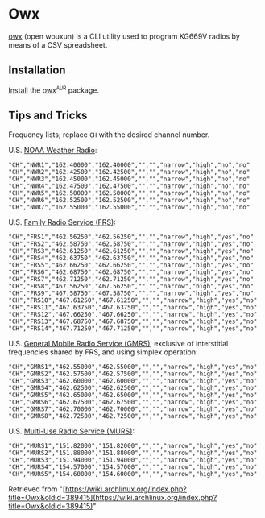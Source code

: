 # Owx

[owx](http://owx.chmurka.net) (open wouxun) is a CLI utility used to program KG669V radios by means of a CSV spreadsheet.

## Installation

[Install](/index.php/Install "Install") the [owx](https://aur.archlinux.org/packages/owx/)<sup><small>AUR</small></sup> package.

## Tips and Tricks

Frequency lists; replace `CH` with the desired channel number.

U.S. [NOAA Weather Radio](http://en.wikipedia.org/wiki/NOAA_Weather_Radio):

```
"CH","NWR1","162.40000","162.40000","","","narrow","high","no","no"
"CH","NWR2","162.42500","162.42500","","","narrow","high","no","no"
"CH","NWR3","162.45000","162.45000","","","narrow","high","no","no"
"CH","NWR4","162.47500","162.47500","","","narrow","high","no","no"
"CH","NWR5","162.50000","162.50000","","","narrow","high","no","no"
"CH","NWR6","162.52500","162.52500","","","narrow","high","no","no"
"CH","NWR7","162.55000","162.55000","","","narrow","high","no","no"
```

U.S. [Family Radio Service (FRS)](http://en.wikipedia.org/wiki/Family_Radio_Service):

```
"CH","FRS1","462.56250","462.56250","","","narrow","high","yes","no"
"CH","FRS2","462.58750","462.58750","","","narrow","high","yes","no"
"CH","FRS3","462.61250","462.61250","","","narrow","high","yes","no"
"CH","FRS4","462.63750","462.63750","","","narrow","high","yes","no"
"CH","FRS5","462.66250","462.66250","","","narrow","high","yes","no"
"CH","FRS6","462.68750","462.68750","","","narrow","high","yes","no"
"CH","FRS7","462.71250","462.71250","","","narrow","high","yes","no"
"CH","FRS8","467.56250","467.56250","","","narrow","high","yes","no"
"CH","FRS9","467.58750","467.58750","","","narrow","high","yes","no"
"CH","FRS10","467.61250","467.61250","","","narrow","high","yes","no"
"CH","FRS11","467.63750","467.63750","","","narrow","high","yes","no"
"CH","FRS12","467.66250","467.66250","","","narrow","high","yes","no"
"CH","FRS13","467.68750","467.68750","","","narrow","high","yes","no"
"CH","FRS14","467.71250","467.71250","","","narrow","high","yes","no"
```

U.S. [General Mobile Radio Service (GMRS)](http://en.wikipedia.org/wiki/GMRS), exclusive of interstitial frequencies shared by FRS, and using simplex operation:

```
"CH","GMRS1","462.55000","462.55000","","","narrow","high","yes","no"
"CH","GMRS2","462.57500","462.57500","","","narrow","high","yes","no"
"CH","GMRS3","462.60000","462.60000","","","narrow","high","yes","no"
"CH","GMRS4","462.62500","462.62500","","","narrow","high","yes","no"
"CH","GMRS5","462.65000","462.65000","","","narrow","high","yes","no"
"CH","GMRS6","462.67500","462.67500","","","narrow","high","yes","no"
"CH","GMRS7","462.70000","462.70000","","","narrow","high","yes","no"
"CH","GMRS8","462.72500","462.72500","","","narrow","high","yes","no"
```

U.S. [Multi-Use Radio Service (MURS)](http://en.wikipedia.org/wiki/Multi-Use_Radio_Service):

```
"CH","MURS1","151.82000","151.82000","","","narrow","high","yes","no"
"CH","MURS2","151.88000","151.88000","","","narrow","high","yes","no"
"CH","MURS3","151.94000","151.94000","","","narrow","high","yes","no"
"CH","MURS4","154.57000","154.57000","","","narrow","high","yes","no"
"CH","MURS5","154.60000","154.60000","","","narrow","high","yes","no"
```

Retrieved from "[https://wiki.archlinux.org/index.php?title=Owx&oldid=389415](https://wiki.archlinux.org/index.php?title=Owx&oldid=389415)"